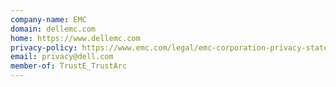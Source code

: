 ```yaml
---
company-name: EMC
domain: dellemc.com
home: https://www.dellemc.com
privacy-policy: https://www.emc.com/legal/emc-corporation-privacy-statement.htm
email: privacy@dell.com
member-of: TrustE_TrustArc
---
```




